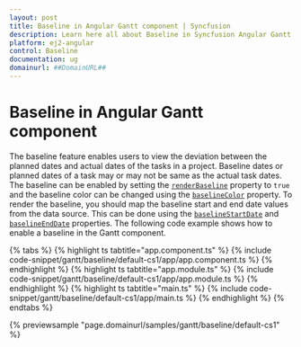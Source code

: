 ```yaml
---
layout: post
title: Baseline in Angular Gantt component | Syncfusion
description: Learn here all about Baseline in Syncfusion Angular Gantt component of Syncfusion Essential JS 2 and more.
platform: ej2-angular
control: Baseline 
documentation: ug
domainurl: ##DomainURL##
---
```


# Baseline in Angular Gantt component

The baseline feature enables users to view the deviation between the planned dates and actual dates of the tasks in a project. Baseline dates or planned dates of a task may or may not be same as the actual task dates. The baseline can be enabled by setting the [`renderBaseline`](https://ej2.syncfusion.com/angular/documentation/api/gantt/#renderbaseline) property to `true` and the baseline color can be changed using the [`baselineColor`](https://ej2.syncfusion.com/angular/documentation/api/gantt/#baselinecolor) property. To render the baseline, you should map the baseline start and end date values from the data source. This can be done using the [`baselineStartDate`](https://ej2.syncfusion.com/angular/documentation/api/gantt/taskFields/#baselinestartdate) and [`baselineEndDate`](https://ej2.syncfusion.com/angular/documentation/api/gantt/taskFields/#baselineenddate) properties. The following code example shows how to enable a baseline in the Gantt component.

{% tabs %}
{% highlight ts tabtitle="app.component.ts" %}
{% include code-snippet/gantt/baseline/default-cs1/app/app.component.ts %}
{% endhighlight %}
{% highlight ts tabtitle="app.module.ts" %}
{% include code-snippet/gantt/baseline/default-cs1/app/app.module.ts %}
{% endhighlight %}
{% highlight ts tabtitle="main.ts" %}
{% include code-snippet/gantt/baseline/default-cs1/app/main.ts %}
{% endhighlight %}
{% endtabs %}
  
{% previewsample "page.domainurl/samples/gantt/baseline/default-cs1" %}